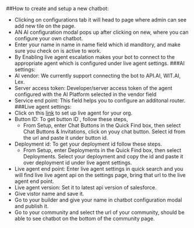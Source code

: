 ##How to create and setup a new chatbot:

* Clicking on configurations tab it will head to page where admin can see add new tile on the page.
* AN AI configuration modal pops up after clicking on new, where you can configure your own chatbot.
* Enter your name in name in name field which id manditory, and make sure you check on is active to work.
* By Enabling  live agent escalation makes your bot to connect to the appropriate agent which is configured under live agent settings.
###AI settings:
* AI vendor: We currently support connecting the bot to API.AI, WIT.AI, Lex.
* Server access token: Developer/server access token of the agent configured with the AI Platform selected in the vendor field
* Service end point: This field helps you to configure an additonal router.
###Live agent settings:
* Click on this [link](https://help.salesforce.com/articleView?id=live_agent_set_up_basic_implementation.htm&type=0) to set up live agent for your org.
* Button ID: To get button ID , follow these steps,
	- From Setup, enter Chat Buttons in the Quick Find box, then select Chat Buttons & Invitations, click on youy chat button. Select id from the url and paste it under button id.
* Deployment id: To get your deployment id follow these steps.
	- From Setup, enter Deployments in the Quick Find box, then select Deployments. Select your deployment and copy the id and paste it over deployment id under live agent settings.
* Live agent end point: Enter live agent settings in quick search and you will find live live agent api on the settings page, bring that url to the live agent end point.
* Live agent version: Set it to latest api version of salesforce.
* Give vistor name and save it.
* Go to your builder and give your name in chatbot configuration modal and publish it.
* Go to your community and select the url of your community, should be able to see chatbot on the bottom of the community page.